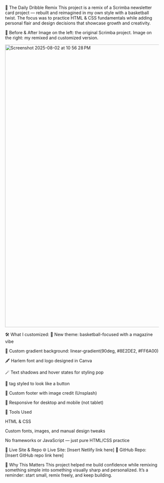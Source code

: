 🏀 The Daily Dribble Remix
This project is a remix of a Scrimba newsletter card project — rebuilt and reimagined in my own style with a basketball twist. The focus was to practice HTML & CSS fundamentals while adding personal flair and design decisions that showcase growth and creativity.

🔁 Before & After
Image on the left: the original Scrimba project.
 Image on the right: my remixed and customized version.
 
<img width="2017" height="926" alt="Screenshot 2025-08-02 at 10 56 28 PM" src="https://github.com/user-attachments/assets/1a1ce65c-66a2-4c5c-a721-e6ebed93d7a8" />


🛠️ What I customized:
🏀 New theme: basketball-focused with a magazine vibe


🎨 Custom gradient background: linear-gradient(90deg, #8E2DE2, #FF6A00)


🖋️ Harlem font and logo designed in Canva


🪄 Text shadows and hover states for styling pop


🔘 <a> tag styled to look like a button


🦶 Custom footer with image credit (Unsplash)


📱 Responsive for desktop and mobile (not tablet)



🚀 Tools Used

HTML & CSS 

Custom fonts, images, and manual design tweaks


No frameworks or JavaScript — just pure HTML/CSS practice


🔗 Live Site & Repo
🌐 Live Site: [Insert Netlify link here]
 📁 GitHub Repo: [Insert GitHub repo link here]

🙌 Why This Matters
This project helped me build confidence while remixing something simple into something visually sharp and personalized.
It’s a reminder: start small, remix freely, and keep building.
